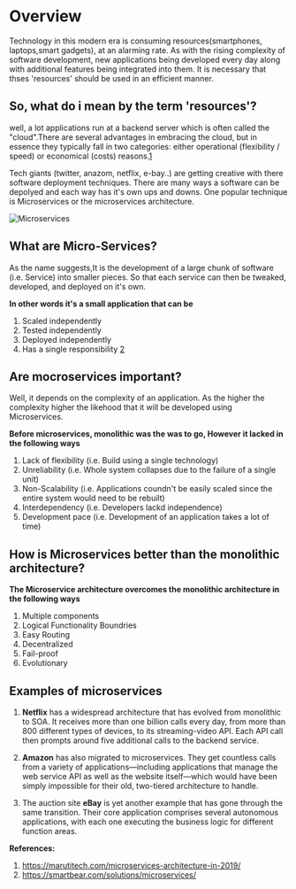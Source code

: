 # Overview
Technology in this modern era is consuming resources(smartphones, laptops,smart gadgets), at an alarming rate. As with the rising complexity of software development, new applications being developed every day along with additional features being integrated into them. It is necessary that thses 'resources' should be used in an efficient manner.

## So, what do i mean by the term 'resources'?

well, a lot applications run at a backend server which is often called the "cloud".There are several advantages in embracing the cloud, but in essence they typically fall in two categories: either operational (flexibility / speed) or economical (costs) reasons.[1](https://isiarticles.com/bundles/Article/pre/pdf/116547.pdf)

Tech giants (twitter, anazom, netflix, e-bay..) are getting creative with there software deployment techniques.
There are many ways a software can be depolyed and each way has it's own ups and downs. One popular technique is Microservices or the microservices architecture.

![Microservices](https://jpadesign.in/blog/wp-content/uploads/2019/02/MICROSERVICES.jpg)

## What are Micro-Services?

As the name suggests,It is the development of a large chunk of software (i.e. Service) into smaller pieces.
So that each service can then be tweaked, developed, and deployed on it's own.  

__In other words it's a small application that can be__

1. Scaled independently 
2. Tested independently
3. Deployed independently 
4. Has a single responsibility [2](https://www.computer.org/csdl/magazine/so/2015/01/mso2015010116/13rRUxBJhDX)

## Are mocroservices important?

Well, it depends on the complexity of an application. As the higher the complexity higher the likehood that it will
be developed using Microservices.

__Before microservices, monolithic was the was to go, However it lacked in the following ways__

1) Lack of flexibility (i.e. Build using a single technology)
2) Unreliability       (i.e. Whole system collapses due to the failure of a single unit)
3) Non-Scalability     (i.e. Applications coundn't be easily scaled since the entire system would need to be rebuilt)
4) Interdependency     (i.e. Developers lackd independence)
5) Development pace    (i.e. Development of an application takes a lot of time) 

## How is Microservices better than the monolithic architecture?

__The Microservice architecture overcomes the monolithic architecture in the following ways__

1) Multiple components
2) Logical Functionality Boundries 
3) Easy Routing
4) Decentralized
5) Fail-proof
6) Evolutionary

## Examples of microservices ##

1) __Netflix__ has a widespread architecture that has evolved from monolithic to SOA.  It receives more than one billion calls every day, from more than 800 different types of devices, to its streaming-video API.  Each API call then prompts around five additional calls to the backend service.

2) __Amazon__ has also migrated to microservices.  They get countless calls from a variety of applications—including applications that manage the web service API as well as the website itself—which would have been simply impossible for their old, two-tiered architecture to handle.

3) The auction site __eBay__ is yet another example that has gone through the same transition.  Their core application comprises several autonomous applications, with each one executing the business logic for different function areas.


__References:__

1) https://marutitech.com/microservices-architecture-in-2019/
2) https://smartbear.com/solutions/microservices/
